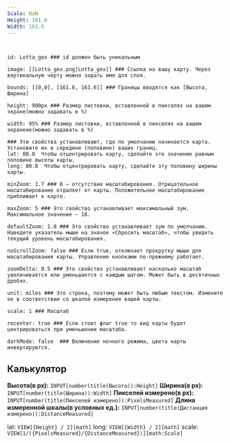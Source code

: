 ```yaml
---
Scale: NaN
Height: 161.6
Width: 161.6
---
```



```leaflet  


id: Lotta_gex ### id должен быть уникальным

image: [[Lotta_gex.png|Lotta_gex]] ### Ссылка на вашу карту. Через вертикальную черту можно задать имя для слоя.

bounds: [[0,0], [161.6, 161.6]] ### Границы вводятся как [Высота, Ширина]

height: 900px ### Размер листовки, вставленной в пикселях на вашем экране(можно задавать в %) 

width: 95% ### Размер листовки, вставленной в пикселях на вашем экраненe(можно задавать в %)

### Эти свойства устанавливают, где по умолчанию начинается карта. Установите их в середине (половине) ваших границ. 
lat: 80.8  Чтобы отцентрировать карту, сделайте это значение равным половине высоты карты.
long: 80.8  Чтобы отцентрировать карту, сделайте эту половину ширины карты.

minZoom: 1.7 ### 0 — отсутствие масштабирования. Отрицательное масштабирование отдаляет от карты. Положительное масштабирование приближает к карте.

maxZoom: 5 ### Это свойство устанавливает максимальный зум. Максимальное значение — 18.

defaultZoom: 1.8 ### Это свойство устанавливает зум по умолчанию. Наведите указатель мыши на значок «Сбросить масштаб», чтобы увидеть текущий уровень масштабирования.

noScrollZoom: false ### Если true, отключает прокрутку мыши для масштабирования карты. Управление кнопками по-прежнему работает.

zoomDelta: 0.5 ### Это свойство устанавливает насколько масштаб увеличивается или уменьшается с каждым шагом. Может быть в десятичных дробях.
 
unit: miles ### Это строка, поэтому может быть любым текстом. Измените ее в соответствии со шкалой измерения вашей карты.

scale: 1 ### Масштаб

recenter: true ### Если стоит флаг true то вид карты будет центрироваться при уменьшении масштаба.

darkMode: false  ### Включение ночного режима, цвета карты инвертируются.
```


## Калькулятор
**Высота(в px):** `INPUT[number(title(Высота)):Height]`
**Ширина(в px):** `INPUT[number(title(Ширина)):Width]`
**Пикселей измерено(в px):** `INPUT[number(title(Пикселей измерено)):PixelsMeasured]`
**Длина измеренной шкалы(в условных ед.):** `INPUT[number(title(Дистанция измерено)):DistanceMeasured]`

lat: `VIEW[{Height} / 2][math]` 
long: `VIEW[{Width} / 2][math]` 
scale: `VIEW[1/({PixelsMeasured}/{DistanceMeasured})][math:Scale]`